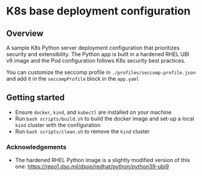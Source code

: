 # K8s base deployment configuration

## Overview
A sample K8s Python server deployment configuration that prioritizes security and extensibility. The Python app is built in a hardened RHEL UBI v9 image and the Pod configuration follows K8s security best practices.
<br/>

You can customize the seccomp profile in `./profiles/seccomp-profile.json` and add it in the `seccompProfile` block in the `app.yaml`


## Getting started
- Ensure `docker`, `kind`, and `kubectl` are installed on your machine
- Run `bash scripts/build.sh` to build the docker image and set-up a local `kind` cluster with the configuration
- Run `bash scripts/clean.sh` to remove the `kind` cluster

### Acknowledgements
- The hardened RHEL Python image is a slightly modified version of this one: https://repo1.dso.mil/dsop/redhat/python/python39-ubi9
